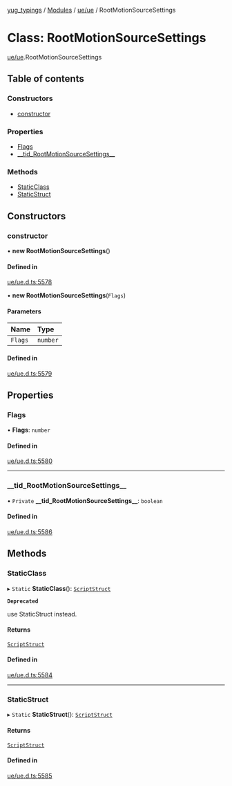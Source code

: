 [yug_typings](../README.md) / [Modules](../modules.md) / [ue/ue](../modules/ue_ue.md) / RootMotionSourceSettings

# Class: RootMotionSourceSettings

[ue/ue](../modules/ue_ue.md).RootMotionSourceSettings

## Table of contents

### Constructors

- [constructor](ue_ue.RootMotionSourceSettings.md#constructor)

### Properties

- [Flags](ue_ue.RootMotionSourceSettings.md#flags)
- [\_\_tid\_RootMotionSourceSettings\_\_](ue_ue.RootMotionSourceSettings.md#__tid_rootmotionsourcesettings__)

### Methods

- [StaticClass](ue_ue.RootMotionSourceSettings.md#staticclass)
- [StaticStruct](ue_ue.RootMotionSourceSettings.md#staticstruct)

## Constructors

### constructor

• **new RootMotionSourceSettings**()

#### Defined in

[ue/ue.d.ts:5578](https://github.com/YugMetaverse/yug_typings/blob/25cad34/ue/ue.d.ts#L5578)

• **new RootMotionSourceSettings**(`Flags`)

#### Parameters

| Name | Type |
| :------ | :------ |
| `Flags` | `number` |

#### Defined in

[ue/ue.d.ts:5579](https://github.com/YugMetaverse/yug_typings/blob/25cad34/ue/ue.d.ts#L5579)

## Properties

### Flags

• **Flags**: `number`

#### Defined in

[ue/ue.d.ts:5580](https://github.com/YugMetaverse/yug_typings/blob/25cad34/ue/ue.d.ts#L5580)

___

### \_\_tid\_RootMotionSourceSettings\_\_

• `Private` **\_\_tid\_RootMotionSourceSettings\_\_**: `boolean`

#### Defined in

[ue/ue.d.ts:5586](https://github.com/YugMetaverse/yug_typings/blob/25cad34/ue/ue.d.ts#L5586)

## Methods

### StaticClass

▸ `Static` **StaticClass**(): [`ScriptStruct`](ue_ue.ScriptStruct.md)

**`Deprecated`**

use StaticStruct instead.

#### Returns

[`ScriptStruct`](ue_ue.ScriptStruct.md)

#### Defined in

[ue/ue.d.ts:5584](https://github.com/YugMetaverse/yug_typings/blob/25cad34/ue/ue.d.ts#L5584)

___

### StaticStruct

▸ `Static` **StaticStruct**(): [`ScriptStruct`](ue_ue.ScriptStruct.md)

#### Returns

[`ScriptStruct`](ue_ue.ScriptStruct.md)

#### Defined in

[ue/ue.d.ts:5585](https://github.com/YugMetaverse/yug_typings/blob/25cad34/ue/ue.d.ts#L5585)

